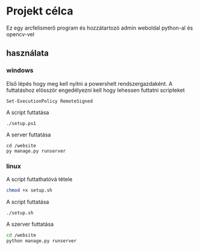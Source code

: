 # Projekt célca

Ez egy arcfelismerő program és hozzátartozó admin weboldal python-al és opencv-vel

## használata

### windows

Első lépés hogy meg kell nyitni a powershelt rendszergazdaként.
A futtatáshoz elösször engedélyezni kell hogy lehessen futtatni scripteket
```powrshel
Set-ExecutionPolicy RemoteSigned
```

A script futtatása
```powershel
./setup.ps1
```

A server futtatása
```powershel
cd /website
py manage.py runserver
```

### linux
A script futtathatóvá tétele
```bash
chmod +x setup.sh
```

A script futtatása
```bas
./setup.sh
```

A szerver futtatása
```BASH
cd /website
python manage.py runserver
```